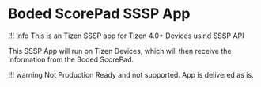 # Boded ScorePad SSSP App

!!! Info This is an Tizen SSSP app for Tizen 4.0+ Devices usind SSSP API 
 
This SSSP App will run on Tizen Devices, which will then receive the information from the Boded ScorePad. 

!!! warning Not Production Ready and not supported. App is delivered as is. 
